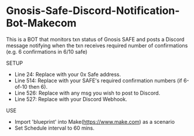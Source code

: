 # Gnosis-Safe-Discord-Notification-Bot-Makecom

This is a BOT that monitors txn status of Gnosis SAFE and posts a Discord message notifying when the txn receives required number of confirmations (e.g. 6 confirmations in 6/10 safe)

SETUP
- Line 24: Replace with your 0x Safe address.
- Line 514: Replace with your SAFE's required confirmation numbers (if 6-of-10 then 6).
- Line 526: Replace with any msg you wish to post to Discord.
- Line 527: Replace with your Discord Webhook.

USE
- Import 'blueprint' into Make(https://www.make.com) as a scenario
- Set Schedule interval to 60 mins.

